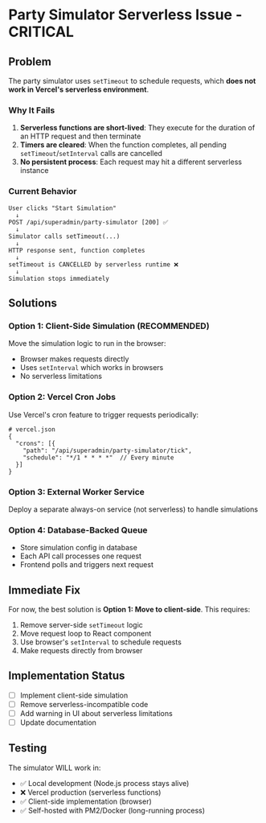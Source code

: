 # Party Simulator Serverless Issue - CRITICAL

## Problem

The party simulator uses `setTimeout` to schedule requests, which **does not work in Vercel's serverless environment**.

### Why It Fails

1. **Serverless functions are short-lived**: They execute for the duration of an HTTP request and then terminate
2. **Timers are cleared**: When the function completes, all pending `setTimeout`/`setInterval` calls are cancelled
3. **No persistent process**: Each request may hit a different serverless instance

### Current Behavior

```
User clicks "Start Simulation"
  ↓
POST /api/superadmin/party-simulator [200] ✅
  ↓
Simulator calls setTimeout(...)
  ↓
HTTP response sent, function completes
  ↓
setTimeout is CANCELLED by serverless runtime ❌
  ↓
Simulation stops immediately
```

## Solutions

### Option 1: Client-Side Simulation (RECOMMENDED)
Move the simulation logic to run in the browser:
- Browser makes requests directly
- Uses `setInterval` which works in browsers
- No serverless limitations

### Option 2: Vercel Cron Jobs
Use Vercel's cron feature to trigger requests periodically:
```
# vercel.json
{
  "crons": [{
    "path": "/api/superadmin/party-simulator/tick",
    "schedule": "*/1 * * * *"  // Every minute
  }]
}
```

### Option 3: External Worker Service
Deploy a separate always-on service (not serverless) to handle simulations

### Option 4: Database-Backed Queue
- Store simulation config in database
- Each API call processes one request
- Frontend polls and triggers next request

## Immediate Fix

For now, the best solution is **Option 1: Move to client-side**. This requires:

1. Remove server-side `setTimeout` logic
2. Move request loop to React component  
3. Use browser's `setInterval` to schedule requests
4. Make requests directly from browser

## Implementation Status

- [ ] Implement client-side simulation
- [ ] Remove serverless-incompatible code
- [ ] Add warning in UI about serverless limitations
- [ ] Update documentation

## Testing

The simulator WILL work in:
- ✅ Local development (Node.js process stays alive)
- ❌ Vercel production (serverless functions)
- ✅ Client-side implementation (browser)
- ✅ Self-hosted with PM2/Docker (long-running process)

